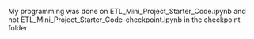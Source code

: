 My programming was done on ETL_Mini_Project_Starter_Code.ipynb and not ETL_Mini_Project_Starter_Code-checkpoint.ipynb in the checkpoint folder
